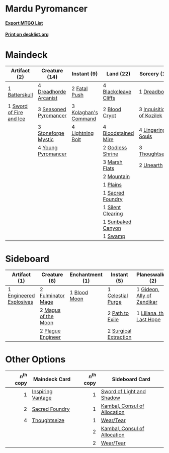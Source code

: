 # Mardu Pyromancer

#### [Export MTGO List](../collection/Mardu%20Pyromancer/Mardu%20Pyromancer.txt)
#### [Print on decklist.org](http://decklist.org/?deckmain=1%09Batterskull%0A4%09Blackcleave%20Cliffs%0A2%09Blood%20Crypt%0A4%09Bloodstained%20Mire%0A1%09Dreadbore%0A4%09Dreadhorde%20Arcanist%0A2%09Fatal%20Push%0A2%09Godless%20Shrine%0A3%09Inquisition%20of%20Kozilek%0A3%09Kolaghan's%20Command%0A4%09Lightning%20Bolt%0A4%09Lingering%20Souls%0A3%09Marsh%20Flats%0A2%09Mountain%0A1%09Plains%0A1%09Sacred%20Foundry%0A3%09Seasoned%20Pyromancer%0A1%09Silent%20Clearing%0A3%09Stoneforge%20Mystic%0A1%09Sunbaked%20Canyon%0A1%09Swamp%0A1%09Sword%20of%20Fire%20and%20Ice%0A3%09Thoughtseize%0A2%09Unearth%0A4%09Young%20Pyromancer&deckside=1%09Blood%20Moon%0A1%09Celestial%20Purge%0A1%09Engineered%20Explosives%0A2%09Fulminator%20Mage%0A1%09Gideon,%20Ally%20of%20Zendikar%0A1%09Liliana,%20the%20Last%20Hope%0A2%09Magus%20of%20the%20Moon%0A2%09Path%20to%20Exile%0A2%09Plague%20Engineer%0A2%09Surgical%20Extraction)
# Maindeck

|                                          Artifact (2)                                           |                                         Creature (14)                                          |                                          Instant (9)                                          |                                           Land (22)                                           |                                           Sorcery (13)                                            |
|-------------------------------------------------------------------------------------------------|------------------------------------------------------------------------------------------------|-----------------------------------------------------------------------------------------------|-----------------------------------------------------------------------------------------------|---------------------------------------------------------------------------------------------------|
|1 [Batterskull](http://gatherer.wizards.com/Pages/Card/Details.aspx?multiverseid=233055)         |4 [Dreadhorde Arcanist](http://gatherer.wizards.com/Pages/Card/Details.aspx?multiverseid=461052)|2 [Fatal Push](http://gatherer.wizards.com/Pages/Card/Details.aspx?multiverseid=423724)        |4 [Blackcleave Cliffs](http://gatherer.wizards.com/Pages/Card/Details.aspx?multiverseid=209401)|1 [Dreadbore](http://gatherer.wizards.com/Pages/Card/Details.aspx?multiverseid=430622)             |
|1 [Sword of Fire and Ice](http://gatherer.wizards.com/Pages/Card/Details.aspx?multiverseid=46429)|3 [Seasoned Pyromancer](http://gatherer.wizards.com/Pages/Card/Details.aspx?multiverseid=464094)|3 [Kolaghan's Command](http://gatherer.wizards.com/Pages/Card/Details.aspx?multiverseid=394613)|2 [Blood Crypt](http://gatherer.wizards.com/Pages/Card/Details.aspx?multiverseid=97102)        |3 [Inquisition of Kozilek](http://gatherer.wizards.com/Pages/Card/Details.aspx?multiverseid=416897)|
|                                                                                                 |3 [Stoneforge Mystic](http://gatherer.wizards.com/Pages/Card/Details.aspx?multiverseid=198383)  |4 [Lightning Bolt](http://gatherer.wizards.com/Pages/Card/Details.aspx?multiverseid=806)       |4 [Bloodstained Mire](http://gatherer.wizards.com/Pages/Card/Details.aspx?multiverseid=405094) |4 [Lingering Souls](http://gatherer.wizards.com/Pages/Card/Details.aspx?multiverseid=368485)       |
|                                                                                                 |4 [Young Pyromancer](http://gatherer.wizards.com/Pages/Card/Details.aspx?multiverseid=426592)   |                                                                                               |2 [Godless Shrine](http://gatherer.wizards.com/Pages/Card/Details.aspx?multiverseid=405099)    |3 [Thoughtseize](http://gatherer.wizards.com/Pages/Card/Details.aspx?multiverseid=438676)          |
|                                                                                                 |                                                                                                |                                                                                               |3 [Marsh Flats](http://gatherer.wizards.com/Pages/Card/Details.aspx?multiverseid=405101)       |2 [Unearth](http://gatherer.wizards.com/Pages/Card/Details.aspx?multiverseid=442102)               |
|                                                                                                 |                                                                                                |                                                                                               |2 [Mountain](http://gatherer.wizards.com/Pages/Card/Details.aspx?multiverseid=439859)          |                                                                                                   |
|                                                                                                 |                                                                                                |                                                                                               |1 [Plains](http://gatherer.wizards.com/Pages/Card/Details.aspx?multiverseid=439856)            |                                                                                                   |
|                                                                                                 |                                                                                                |                                                                                               |1 [Sacred Foundry](http://gatherer.wizards.com/Pages/Card/Details.aspx?multiverseid=405106)    |                                                                                                   |
|                                                                                                 |                                                                                                |                                                                                               |1 [Silent Clearing](http://gatherer.wizards.com/Pages/Card/Details.aspx?multiverseid=464195)   |                                                                                                   |
|                                                                                                 |                                                                                                |                                                                                               |1 [Sunbaked Canyon](http://gatherer.wizards.com/Pages/Card/Details.aspx?multiverseid=464196)   |                                                                                                   |
|                                                                                                 |                                                                                                |                                                                                               |1 [Swamp](http://gatherer.wizards.com/Pages/Card/Details.aspx?multiverseid=439858)             |                                                                                                   |


# Sideboard

|                                          Artifact (1)                                           |                                         Creature (6)                                         |                                   Enchantment (1)                                    |                                          Instant (5)                                           |                                          Planeswalker (2)                                           |
|-------------------------------------------------------------------------------------------------|----------------------------------------------------------------------------------------------|--------------------------------------------------------------------------------------|------------------------------------------------------------------------------------------------|-----------------------------------------------------------------------------------------------------|
|1 [Engineered Explosives](http://gatherer.wizards.com/Pages/Card/Details.aspx?multiverseid=50139)|2 [Fulminator Mage](http://gatherer.wizards.com/Pages/Card/Details.aspx?multiverseid=397686)  |1 [Blood Moon](http://gatherer.wizards.com/Pages/Card/Details.aspx?multiverseid=45386)|1 [Celestial Purge](http://gatherer.wizards.com/Pages/Card/Details.aspx?multiverseid=183055)    |1 [Gideon, Ally of Zendikar](http://gatherer.wizards.com/Pages/Card/Details.aspx?multiverseid=401897)|
|                                                                                                 |2 [Magus of the Moon](http://gatherer.wizards.com/Pages/Card/Details.aspx?multiverseid=136152)|                                                                                      |2 [Path to Exile](http://gatherer.wizards.com/Pages/Card/Details.aspx?multiverseid=220511)      |1 [Liliana, the Last Hope](http://gatherer.wizards.com/Pages/Card/Details.aspx?multiverseid=414388)  |
|                                                                                                 |2 [Plague Engineer](http://gatherer.wizards.com/Pages/Card/Details.aspx?multiverseid=464049)  |                                                                                      |2 [Surgical Extraction](http://gatherer.wizards.com/Pages/Card/Details.aspx?multiverseid=397706)|                                                                                                     |


# Other Options

|*n*<sup>th</sup> copy|                                       Maindeck Card                                        |*n*<sup>th</sup> copy|                                            Sideboard Card                                             |
|--------------------:|--------------------------------------------------------------------------------------------|--------------------:|-------------------------------------------------------------------------------------------------------|
|                    1|[Inspiring Vantage](http://gatherer.wizards.com/Pages/Card/Details.aspx?multiverseid=417819)|                    1|[Sword of Light and Shadow](http://gatherer.wizards.com/Pages/Card/Details.aspx?multiverseid=47453)    |
|                    2|[Sacred Foundry](http://gatherer.wizards.com/Pages/Card/Details.aspx?multiverseid=405106)   |                    1|[Kambal, Consul of Allocation](http://gatherer.wizards.com/Pages/Card/Details.aspx?multiverseid=417756)|
|                    4|[Thoughtseize](http://gatherer.wizards.com/Pages/Card/Details.aspx?multiverseid=438676)     |                    1|[Wear/Tear](http://gatherer.wizards.com/Pages/Card/Details.aspx?multiverseid=368950)                   |
|                     |                                                                                            |                    2|[Kambal, Consul of Allocation](http://gatherer.wizards.com/Pages/Card/Details.aspx?multiverseid=417756)|
|                     |                                                                                            |                    2|[Wear/Tear](http://gatherer.wizards.com/Pages/Card/Details.aspx?multiverseid=368950)                   |

